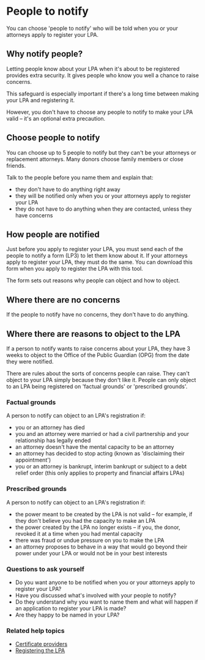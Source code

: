 # People to notify

You can choose 'people to notify' who will be told when you or your attorneys apply to register your LPA.

## Why notify people?

Letting people know about your LPA when it's about to be registered provides extra security. It gives people who know you well a chance to raise concerns.

This safeguard is especially important if there's a long time between making your LPA and registering it.

However, you don't have to choose any people to notify to make your LPA valid – it's an optional extra precaution.  

## Choose people to notify

You can choose up to 5 people to notify but they can't be your attorneys or replacement attorneys. Many donors choose family members or close friends.

Talk to the people before you name them and explain that:

* they don't have to do anything right away
* they will be notified only when you or your attorneys apply to register your LPA
* they do not have to do anything when they are contacted, unless they have concerns

## How people are notified

Just before you apply to register your LPA, you must send each of the people to notify a form (LP3) to let them know about it. If your attorneys apply to register your LPA, they must do the same. You can download this form when you apply to register the LPA with this tool.

The form sets out reasons why people can object and how to object.

## Where there are no concerns

If the people to notify have no concerns, they don't have to do anything.

## Where there are reasons to object to the LPA

If a person to notify wants to raise concerns about your LPA, they have 3 weeks to object to the Office of the Public Guardian (OPG) from the date they were notified.

There are rules about the sorts of concerns people can raise. They can't object to your LPA simply because they don't like it. People can only object to an LPA being registered on 'factual grounds' or 'prescribed grounds'.

### Factual grounds

A person to notify can object to an LPA's registration if:

* you or an attorney has died
* you and an attorney were married or had a civil partnership and your relationship has legally ended
* an attorney doesn't have the mental capacity to be an attorney
* an attorney has decided to stop acting (known as 'disclaiming their appointment')
* you or an attorney is bankrupt, interim bankrupt or subject to a debt relief order (this only applies to property and financial affairs LPAs)


### Prescribed grounds

A person to notify can object to an LPA's registration if:

* the power meant to be created by the LPA is not valid – for example, if they don't believe you had the capacity to make an LPA
* the power created by the LPA no longer exists – if you, the donor, revoked it at a time when you had mental capacity
* there was fraud or undue pressure on you to make the LPA
* an attorney proposes to behave in a way that would go beyond their power under your LPA or would not be in your best interests

### Questions to ask yourself

* Do you want anyone to be notified when you or your attorneys apply to register your LPA?
* Have you discussed what's involved with your people to notify?
* Do they understand why you want to name them and what will happen if an application to register your LPA is made?
* Are they happy to be named in your LPA?

### Related help topics
* [Certificate providers](/help/#topic-certificate-providers)
* [Registering the LPA](/help/#topic-registering-the-lpa)
